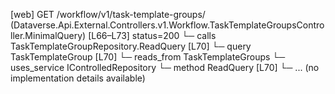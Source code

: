 [web] GET /workflow/v1/task-template-groups/  (Dataverse.Api.External.Controllers.v1.Workflow.TaskTemplateGroupsController.MinimalQuery)  [L66–L73] status=200
  └─ calls TaskTemplateGroupRepository.ReadQuery [L70]
  └─ query TaskTemplateGroup [L70]
    └─ reads_from TaskTemplateGroups
  └─ uses_service IControlledRepository<TaskTemplateGroup>
    └─ method ReadQuery [L70]
      └─ ... (no implementation details available)

